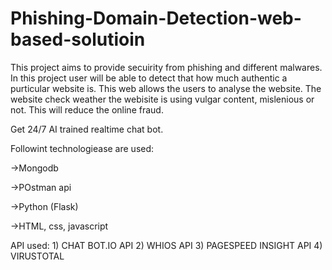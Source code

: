# Phishing-Domain-Detection-web-based-solutioin
This project aims to provide secuirity from phishing and different malwares. In this project user will be able to detect that how much authentic a purticular website is. This web allows the users to analyse the website. The website check weather the webisite is using vulgar content, mislenious   or not. This will reduce the online fraud.

Get 24/7 AI trained realtime chat bot.

Followint technologiease are used:

  ->Mongodb
  
  ->POstman api
  
  ->Python (Flask)
  
  ->HTML, css, javascript
  
  API used:
            1) CHAT BOT.IO API
            2) WHIOS API
            3) PAGESPEED INSIGHT API
            4)  VIRUSTOTAL
            
  
  
